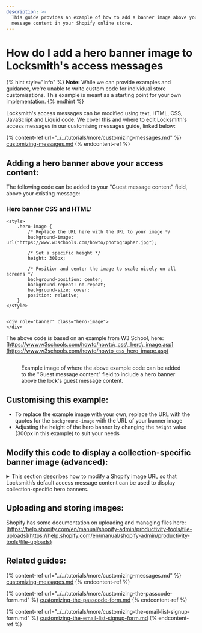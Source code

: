```yaml
---
description: >-
  This guide provides an example of how to add a banner image above your access
  message content in your Shopify online store.
---
```


# How do I add a hero banner image to Locksmith's access messages

{% hint style="info" %}
**Note:** While we can provide examples and guidance, we're unable to write custom code for individual store customisations. This example is meant as a starting point for your own implementation.
{% endhint %}

Locksmith's access messages can be modified using text, HTML, CSS, JavaScript and Liquid code. We cover this and where to edit Locksmith's access messages in our customising messages guide, linked below:

{% content-ref url="../../tutorials/more/customizing-messages.md" %}
[customizing-messages.md](../../tutorials/more/customizing-messages.md)
{% endcontent-ref %}

## Adding a hero banner above your access content:&#x20;

The following code can be added to your "Guest message content" field, above your existing message:

### Hero banner CSS and HTML:

```
<style>
    .hero-image {
        /* Replace the URL here with the URL to your image */
        background-image: url("https://www.w3schools.com/howto/photographer.jpg");
    
        /* Set a specific height */
        height: 300px;
        
        /* Position and center the image to scale nicely on all screens */
        background-position: center;
        background-repeat: no-repeat;
        background-size: cover;
        position: relative;
    }       
</style>
            
            
<div role="banner" class="hero-image">
</div>
```

The above code is based on an example from W3 School, here: [https://www.w3schools.com/howto/howto\_css\_hero\_image.asp](https://www.w3schools.com/howto/howto_css_hero_image.asp)

<figure><img src="../../.gitbook/assets/Screenshot 2024-12-11 at 8.10.56 pm.png" alt=""><figcaption><p>Example image of where the above example code can be added to the "Guest message content" field to include a hero banner above the lock's guest message content.</p></figcaption></figure>

## Customising this example:&#x20;

* To replace the example image with your own, replace the URL with the quotes for the `background-image` with the URL of your banner image
* Adjusting the height of the hero banner by changing the `height` value (300px in this example) to suit your needs

## Modify this code to display a collection-specific banner image (advanced):

<details>

<summary>This section describes how to modify a Shopify image URL so that Locksmith’s default access message content can be used to display collection-specific hero banners.</summary>

It’s possible to add some Liquid code if you would like to display a collection-specific banner image to multiple collections without needing to customise the above code for each image and then applying that to each collection lock.

### To set this up:

1.  **Image titles:**

    You’ll need to title each banner image with the corresponding collection handle. For example, if your collection is located at my-store.myshopify.com/collections/**collection-a**, then the image title for this collection should be **collection-a**.
2.  **Image file types:**

    Make sure all your collection banner images are of the same file type. This can be any file type compatible with [Shopify’s file requirements](https://help.shopify.com/en/manual/shopify-admin/productivity-tools/file-uploads#file-requirements) (or wherever you’ve stored your images), so long as they’re consistent.
3.  **Image file paths:**

    Images stored with Shopify will have a file path similar to the following example, where the image is titled **collection-a**:

    `https://cdn.shopify.com/s/files/1/1234/5678/9012/files/collection-a.jpeg`\


    This path should remain the same for all your images, except for the image title.
4.  **Modifying the image link:**

    You can modify a link for one of your images by replacing the image title with the following Liquid:

    `{{ collection.handle }}`\


    This will give you URL like this:

    `https://cdn.shopify.com/s/files/1/1234/5678/9012/files/{{ collection.handle }}.jpeg`
5.  **Updating the style code:**

    The URL can then be added to the background-image style element’s URL.\


    <figure><img src="../../.gitbook/assets/Screenshot 2024-12-12 at 4.41.12 pm.png" alt=""><figcaption></figcaption></figure>
6.  **Editing the default message content:**

    Locksmith’s default access messages are located in the Locksmith app’s Settings tab. By adding this modified hero banner image code to a message field in Locksmith’s settings—instead of a specific lock’s settings page—the code will apply to any lock that is using the default message.

#### **(Optional) Limiting the scope of the hero banner code to collection and product pages:**

The banner code can be wrapped in some Liquid so that it runs only on collection and product pages. Here’s an example of Liquid for this purpose:

```
{% raw %}
{% if template == "collection" or "product" %}
  banner code goes here
{% endif %}
{% endraw %}
```

</details>

## Uploading and storing images:

Shopify has some documentation on uploading and managing files here: [https://help.shopify.com/en/manual/shopify-admin/productivity-tools/file-uploads](https://help.shopify.com/en/manual/shopify-admin/productivity-tools/file-uploads)



## Related guides:

{% content-ref url="../../tutorials/more/customizing-messages.md" %}
[customizing-messages.md](../../tutorials/more/customizing-messages.md)
{% endcontent-ref %}

{% content-ref url="../../tutorials/more/customizing-the-passcode-form.md" %}
[customizing-the-passcode-form.md](../../tutorials/more/customizing-the-passcode-form.md)
{% endcontent-ref %}

{% content-ref url="../../tutorials/more/customizing-the-email-list-signup-form.md" %}
[customizing-the-email-list-signup-form.md](../../tutorials/more/customizing-the-email-list-signup-form.md)
{% endcontent-ref %}
